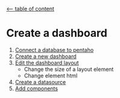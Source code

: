 ﻿[<-- table of content](README.md)
 
 # Create a dashboard

1. [Connect a database to pentaho](Connect%20a%20database%20to%20pentaho.md)
2. [Create a new dashboard](Create%20a%20new%20dashboard.md)
3. [Edit the dashboard layout](Edit%20the%20dashboard%20layout.md)
	* Change the size of a layout element
	* Change element html
4. [Create a datasource](Create%20a%20datasource.md)
5. [Add components](Add%20components.md)

